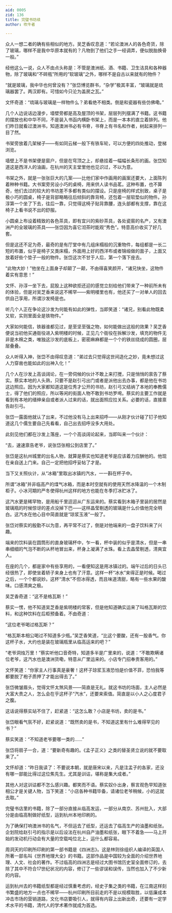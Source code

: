 ```yaml
---
aid: 0005
zid: 136
title: 完璧书坊续
author: 吹牛者

---
```




  众人一想二者的确有些相似的地方。吴芝香叹息道：“若论澳洲人的各色奇货，除了玻璃，哪样不是我中华原本就有的？凡物到了他们之手一经调弄，便似脱胎换骨一般。”

  经他这么一说，众人不由点头称是：不管是澳洲纸、酒、书籍、卫生洁具和各种器物，除了玻璃和“不碎瓶”所用的“软玻璃”之外，哪样不是自古以来就有的物件？

  “就是玻璃，我中华也何曾没有？”张岱博览群书，“杂学”极其丰富，“玻璃就是琉璃器罢了。两汉即有。可惜如今只沦为盖房之瓦。”

  文怀奇道：“琉璃与玻璃是一样物件么？弟看绝不相类。倒是和瓷器有些仿佛嘞。”

  几个人边说话边漫步，墙壁旁都是高及屋顶的书架，层层列列摆满了书籍。这书籍的摆放也和中华不同，不是装入书函内横卧书架上，而是一本本的直立着排列。他们昨日就看过澳洲书，知道澳洲书必有书脊，书脊上有书名和作者，树起来排列一目了然。

  书架旁放着几架梯子——有如同云梯一般下有铁车轮，可以方便的四处推动，登梯浏览。

  墙壁上不是书架便是窗户，但是在穹顶之上，却悬挂着一幅幅长条形的画。张岱知道这是西洋人的油画，在杭州的天主堂里他也见识过，不以为意。

  书架之外，就是一张张巨大的几案——比他们家中作画用的画案还要大，上面陈列着种种书籍。大书案旁另设小巧的桌椅，用来供人读书品茗。这种布置，也不算奇，他们去过的较大的书坊差不多都有类似的摆设。只是座椅的样式别致，桌子是极小巧的圆桌，椅子是背部略略往后倾斜的靠背椅，还包着一层软垫似的物件。孙淳第一个坐了下去，往后一靠，只觉得这椅子贴背靠腰，连头部都有支撑，靠在这椅子上看书说不出的舒服。

  小圆桌上布设着精致的各色茶具，即有宜兴的紫砂茶具，各处瓷窑的名产，又有澳洲产的全玻璃的茶具——张岱因为喜它沏茶时能观“秀色”。特意高价收买了好几套。

  但是这还不足为奇，最奇的是有厅堂中有几组床榻般的沉重物件，每组都是一长二短的布置，似乎是椅子又类床榻，外面用上好的西洋布或者锦缎做的面子，上面又放着好些个垫子一般的物件。张岱这次不甘于人后，第一个落下座去。

  “此物大妙！”他坐在上面身子却颠了一颠，不由得喜笑颜开，“诸兄快坐，这物件着实有意思！”

  文怀、孙淳一坐下去，屁股上这种欲拒还迎的感觉立刻给他们带来了一种前所未有的体验，但是对吴芝香来说这不稀罕——紫明楼里也有，他还买了一对单人的回去供自己享用，所谓沙发椅是也。

  听几个人正在争论这沙发为何能有如此的弹性，当即笑道：“诸兄，别看此物既柔又软，实则里面全是铁物件。”

  大家如何能信，铁器谁都见过，是至坚至强之物，如何能做出这般的效果？吴芝香便说当初他买通衙役进入紫明楼的时候，正见几个衙役在拆解沙发，填充的物件无非是木棉之类，唯独这沙发的底板上，密密麻麻都是一个个的铁丝绕成的圆圈，层层叠叠。

  众人听得入神，张岱不由得叹息道：“弟过去只觉得这世间造化之妙，竟未想过这人力穿凿也能如此的出神入化！”

  几个人在沙发上高谈阔论，在一旁伺候的伙计不敢上来打搅，只是悄悄的禀告了蔡实。蔡实本地的人头熟，只要不是赵引弓出门或者是派他出去办事，都是他在书坊这边照应。因为大家都知道这是位秀才公开的书坊，赵引弓又结纳了本地的奉教儒士，得了他们的照应，所以等闲的街面人物不敢到书坊罗唣。蔡实的主要工作就是看到有本地的缙绅亲自或者派人过来的话，就出面照应拉关系。必要的话，直接禀告赵引弓。

  张岱一露面他就认了出来，不过他没有马上出来招呼——从刚才伙计碰了钉子他知道这几个儒生要自己先看看，自己出去招呼没多大用处。

  此刻见他们都在沙发上落座，一个个高谈阔论起来，当即叫来一个伙计：

  “去，速速禀告老爷，说张岱张相公到店里了。”

  张岱是这杭州城里的出名人物，就算是蔡实也知道老爷是应该着力应酬他的。他现在亲自送上门来。自己一定把他招呼妥帖了才是。

  当下又关照伙计，从“冰箱”里取出冰镇的汽水，一一斟在杯子中。

  所谓“冰箱”并非临高产的煤气冰箱，而是本时空就有的使用天然冰降温的一个木制柜子。小冰河期的严冬使得杭州这样的地方也能在冬季打冰贮冰了。

  这汽水更是稀罕物，是用船千里迢迢从广东运来的。蔡实看到木箱子里装的居然是玻璃瓶的时候惊讶的差点没掉下巴——这样晶莹剔透的玻璃是什么价值他完全明白。这汽水在他心目中简直就是“琼浆玉液”一般了。

  张岱对蔡实的殷勤不以为意，再平常不过了，倒是对他端来的一盘子饮料来了兴趣。

  端来的饮料装在圆筒形的直身玻璃杯中，乍一看，杯中装的似乎是清水，但是一串串细细的气泡不断的从杯地冒出来，杯身上凝满了水珠。看上去晶莹剔透，清爽宜人。

  在座的几个，都是家中有些享用的，一看便知这是用冰镇过的。端午过后的日头已经很热了，即使坐着轿子来身上也有了汗意。这样一杯“冰水”来得正是时候。喝过之后，一个个都说妙。这杯“清水”不但冰得透，而且味道清甜，略有一些水果的酸味。口感清爽之极。

  吴芝香奇道：“这不是格瓦斯！”

  蔡实一愣，他不知道吴芝香是紫明楼的常客，但是他知道确实运来了叫格瓦斯的饮料，和这种饮料在后柜预备着。不由奇道：

  “这位老爷喝过格瓦斯？”

  “格瓦斯本相公喝过不知道多少瓶。”吴芝香笑道，“比这个要酸，还有一股香气。你这杯子水，大约也是装在玻璃瓶里从临高运来的吧？”

  “老爷洞烛万里！”蔡实听他口音奇特，知道多半是广里来的，说道：“不敢欺瞒诸位老爷，这汽水也是澳洲货嘞，特意从广里运来的。小店专门招奉贵客用的。”

  文怀笑道：“你家主人行事真是豪奢！这杯子琼浆玉液恐怕是价值不菲，恐怕我等都要脱了袍子质押了才能出得去了。”

  张岱微皱眉头，觉得文怀太煞风景——简直是无礼。就这书坊的场面，主人必然是大富大贵之人，怎么会在乎这杯子“汽水”，还要来索值。简直是以小人之心度君子之腹。

  这话说得蔡实站不住了，赶紧道：“这怎么敢？小店是书坊，卖的是书。”

  张岱眼看气氛不好，赶紧说道：“既然卖的是书，不知道这里有什么难得罕见的书？”

  蔡实笑道：“不知道老爷要哪一类的……”

  张岱将扇子一合，道：“要新奇有趣的。《孟子正义》之类的替圣贤立说的就不要取来了。”

  文怀却道：“昨日我读了：不要说本朝，就是唐宋以来，凡是注孟子的各家，还没有哪一部能比得过这位焦先生。尤其是训诂，堪称是集大成者。”

  其他人对这训诂都不怎么感兴趣。都笑而不语。蔡实奴仆出身，察言观色早知道张相公才是关键人物，当下笑道：“小店各种书籍毕备，请诸位老爷稍候，小的这就去取。”

  完璧书店里的书籍，除了一部分直接从临高发运，一部分从南京、苏州批入，大部分是由临高制做好纸型，运到杭州本地印刷的。

  为了确保打响澳洲书的名气，不但运去了纸型，还运去了临高生产的油墨和纸张。企划院给赵引弓的指示是以后设法在杭州自产油墨和纸张，眼下不着急——马上开始的发动机行动会有大量的空载吨位北上，运什么都容易。

  周洞天的印刷所印刷的第一部书籍是《四洲志》。这是林则徐组织人编译的英国人所著一部名叫《世界地理大全》的书籍。这部作品是中国较为全面的介绍世界地理、人文、社会的著作。不过临高的四洲志是经过大图书馆历史室全面修订的，去除了其中不符合17世纪状况的内容，修订了一些谬误和误传，当然也加入了不少新的内容。

  运到杭州去的书籍纸型都是经过慎重考虑的，经史子集之类的书籍，在江南这样刻书繁盛的地方一点也不稀罕——杭州印刷所目前走的不是以规模取胜，以低廉成本冲击市场的营销道路，文化书店要吸引人，就得有内容上出新出奇，还要有一定学术水平的书籍，清代人的学术著作就成为首选。



